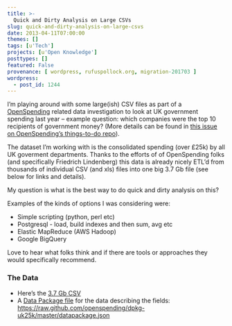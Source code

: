 ```yaml
---
title: >-
  Quick and Dirty Analysis on Large CSVs
slug: quick-and-dirty-analysis-on-large-csvs
date: 2013-04-11T07:00:00
themes: []
tags: [u'Tech']
projects: [u'Open Knowledge']
posttypes: []
featured: False
provenance: [ wordpress, rufuspollock.org, migration-201703 ]
wordpress:
  - post_id: 1244
---
```


<p>I’m playing around with some large(ish) CSV files as part of a <a href="http://openspending.org/">OpenSpending</a> related data investigation to look at UK government spending last year – example question: which companies were the top 10 recipients of government money? (More details can be
found in <a href="https://github.com/openspending/thingstodo/issues/5&gt;">this issue on OpenSpending’s things-to-do repo</a>).</p>

<p>The dataset I’m working with is the consolidated spending (over £25k) by all UK goverment departments. Thanks to the efforts of of OpenSpending folks (and specifically Friedrich Lindenberg) this data is already nicely ETL’d from thousands of individual CSV (and xls) files into one big 3.7 Gb file (see below for links and details).</p>

<p>My question is what is the best way to do quick and dirty analysis on this?</p>

<p>Examples of the kinds of options I was considering were:</p>

<ul>
  <li>Simple scripting (python, perl etc)</li>
  <li>Postgresql - load, build indexes and then sum, avg etc</li>
  <li>Elastic MapReduce (AWS Hadoop)</li>
  <li>Google BigQuery</li>
</ul>

<p>Love to hear what folks think and if there are tools or approaches they would specifically recommend.</p>

<h3 id="the-data">The Data</h3>

<ul>
  <li>Here’s the <a href="http://data.etl.openspending.org/uk25k/spending-latest.csv">3.7 Gb CSV</a></li>
  <li>A <a href="http://www.dataprotocols.org/en/latest/data-packages.html">Data Package file</a> for the data describing the fields: <a href="https://raw.github.com/openspending/dpkg-uk25k/master/datapackage.json">https://raw.github.com/openspending/dpkg-uk25k/master/datapackage.json</a></li>
</ul>




